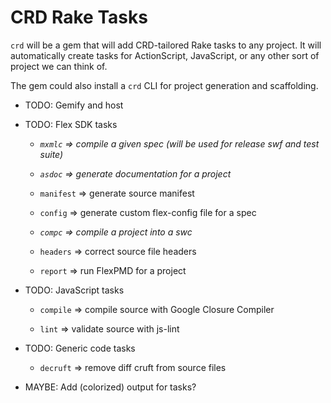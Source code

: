 CRD Rake Tasks
==============

`crd` will be a gem that will add CRD-tailored Rake tasks to any project.
It will automatically create tasks for ActionScript, JavaScript, or any
other sort of project we can think of.

The gem could also install a `crd` CLI for project generation and scaffolding.

- TODO: Gemify and host

- TODO: Flex SDK tasks

	- *`mxmlc` => compile a given spec (will be used for release swf and test suite)*
	
	- *`asdoc` => generate documentation for a project*
	
	- `manifest` => generate source manifest
	
	- `config` => generate custom flex-config file for a spec
	
	- *`compc` => compile a project into a swc*
	
	- `headers` => correct source file headers
	
	- `report` => run FlexPMD for a project

- TODO: JavaScript tasks

	- `compile` => compile source with Google Closure Compiler
	
	- `lint` => validate source with js-lint

- TODO: Generic code tasks

	- `decruft` => remove diff cruft from source files

- MAYBE: Add (colorized) output for tasks?